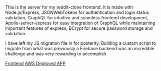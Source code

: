 This is the server for my reddit-clone frontend. 
It is made with Node.js/Express, 
JSONWebTokens for authentication and login status validation,
GraphQL for intuitive and seamless frontend development,
Apollo-server-express for easy integration of GraphQL while maintaining important features of express,
BCrypt for secure password storage and validation.

I have left my JS migration file in for posterity. Building a custom script to migrate from what was previously a Firebase backend was an incredible challenge and was very rewarding to accomplish.

[Frontend](https://github.com/Jalcyon/Reddit-Clone)
[AWS Deployed APP](google.com)